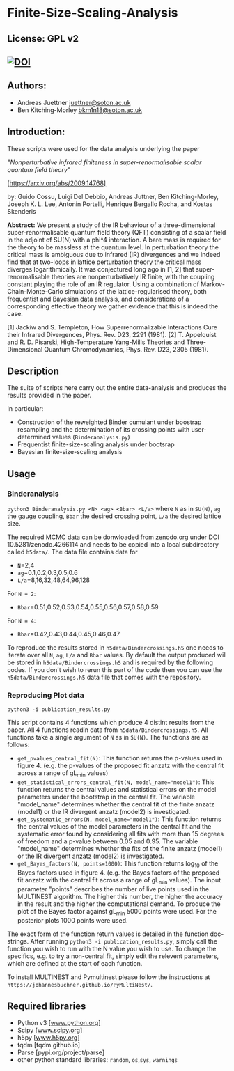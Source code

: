 # Finite-Size-Scaling-Analysis

## License: GPL v2
## [![DOI](https://zenodo.org/badge/DOI/10.5281/zenodo.4290508.svg)](https://doi.org/10.5281/zenodo.4290508)

## Authors: 
 - Andreas Juettner    <juettner@soton.ac.uk>
 - Ben Kitching-Morley <bkm1n18@soton.ac.uk>

## Introduction:
These scripts were used for the data analysis underlying the paper

   *"Nonperturbative infrared finiteness in super-renormalisable scalar quantum field theory"*

   [https://arxiv.org/abs/2009.14768]

by: Guido Cossu, Luigi Del Debbio, Andreas Juttner, Ben Kitching-Morley, Joseph K. L. Lee, Antonin Portelli, Henrique Bergallo Rocha, and Kostas Skenderis

**Abstract:** We present a study of the IR behaviour of a three-dimensional super-renormalisable quantum field theory (QFT) consisting of a scalar field in the adjoint of SU(N) with a phi^4 interaction. A bare mass is required for the theory to be massless at the quantum level. In perturbation theory the critical mass is ambiguous due to infrared (IR) divergences and we indeed find that at two-loops in lattice perturbation theory the critical mass diverges logarithmically. It was conjectured long ago in [1, 2] that super-renormalisable theories are nonperturbatively IR finite, with the coupling constant playing the role of an IR regulator. Using a combination of Markov-Chain-Monte-Carlo simulations of the lattice-regularised theory, both frequentist and Bayesian data analysis, and considerations of a corresponding effective theory we gather evidence that this is indeed the case.

[1] Jackiw and S. Templeton, How Superrenormalizable Interactions Cure their Infrared Divergences, Phys. Rev. D23, 2291 (1981).
[2] T. Appelquist and R. D. Pisarski, High-Temperature Yang-Mills Theories and Three-Dimensional Quantum Chromodynamics, Phys. Rev. D23, 2305 (1981).


## Description
The suite of scripts here carry out the entire data-analysis and produces the results provided in the paper.

In particular:
- Construction of the reweighted Binder cumulant under boostrap resampling and the determination of its crossing
points with user-determined values (`Binderanalysis.py`)
- Frequentist finite-size-scaling analysis under bootsrap
- Bayesian finite-size-scaling analysis

## Usage
### Binderanalysis
`python3 Binderanalysis.py <N> <ag> <Bbar> <L/a>`
where `N` as in `SU(N)`, `ag` the gauge coupling, `Bbar` the desired crossing point, `L/a` the desired lattice size.

The required MCMC data can be donwloaded from zenodo.org under DOI 10.5281/zenodo.4266114 and needs to be copied into a local subdirectory
called `h5data/`. The data file contains data for

 - `N`=2,4
 - `ag`=0.1,0.2,0.3,0.5,0.6
 - `L/a`=8,16,32,48,64,96,128

For `N = 2`:

- `Bbar`=0.51,0.52,0.53,0.54,0.55,0.56,0.57,0.58,0.59

For `N = 4`:

- `Bbar`=0.42,0.43,0.44,0.45,0.46,0.47

To reproduce the results stored in `h5data/Bindercrossings.h5` one needs to iterate over all `N`, `ag`, `L/a` and `Bbar` values. By default the output produced will be stored in `h5data/Bindercrossings.h5` and is required by the following codes. If you don't wish to rerun this part of the code then you can use the
`h5data/Bindercrossings.h5` data file that comes with the repository.

### Reproducing Plot data
`python3 -i publication_results.py`

This script contains 4 functions which produce 4 distint results from the paper. All 4 functions readin data from `h5data/Bindercrossings.h5`. All functions take a single argument of `N` as in `SU(N)`. The functions are as follows:

   - `get_pvalues_central_fit(N)`: This function returns the p-values used in figure 4. (e.g. the p-values of the proposed fit anzatz with the central fit across a range of gL<sub>min</sub> values)
   - `get_statistical_errors_central_fit(N, model_name="model1")`: This
   function returns the central values and statistical errors on the model parameters under the bootstrap in the central fit. The variable "model_name"
   determines whether the central fit of the finite anzatz (model1) or the
   IR divergent anzatz (model2) is investigated.
   - `get_systematic_errors(N, model_name="model1")`: This function returns the central values of the model parameters in the central fit and the systematic error found by considering all fits with more than 15 degrees of freedom and
   a p-value between 0.05 and 0.95. The variable "model_name" determines
   whether the fits of the finite anzatz (model1) or the IR divergent anzatz (model2) is investigated.
   - `get_Bayes_factors(N, points=1000)`: This function returns log<sub>10</sub> of the Bayes factors used in figure 4. (e.g. the Bayes factors of the proposed fit anzatz with the central fit across a range of gL<sub>min</sub> values). The input parameter "points" describes the number of live points used in the MULTINEST algorithm. The higher this number, the higher the accuracy in the result and the higher the computational demand. To produce the plot of the Bayes factor against gL<sub>min</sub> 5000 points were used. For the posterior plots 1000 points were used.

The exact form of the function return values is detailed in the function doc-strings. After running `python3 -i publication_results.py`, simply call the function you wish to run with the N value you wish to use. To change the specifics, e.g. to try a non-central fit, simply edit the relevent parameters, which are defined at the start of each function.

To install MULTINEST and Pymultinest please follow the instructions at `https://johannesbuchner.github.io/PyMultiNest/`.

## Required libraries
- Python v3 [www.python.org]
- Scipy [www.scipy.org]
- h5py [www.h5py.org]
- tqdm [tqdm.github.io]
- Parse [pypi.org/project/parse]
- other python standard libraries: `random`, `os`,`sys`, `warnings`




